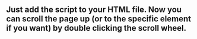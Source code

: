 ## Just add the script to your HTML file. Now you can scroll the page up (or to the specific element if you want) by double clicking the scroll wheel.